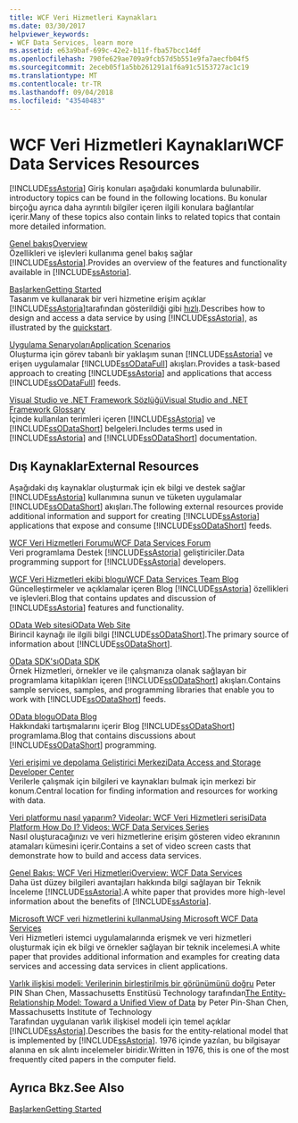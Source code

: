 ```yaml
---
title: WCF Veri Hizmetleri Kaynakları
ms.date: 03/30/2017
helpviewer_keywords:
- WCF Data Services, learn more
ms.assetid: e63a9baf-699c-42e2-b11f-fba57bcc14df
ms.openlocfilehash: 790fe629ae709a9fcb57d5b551e9fa7aecfb04f5
ms.sourcegitcommit: 2eceb05f1a5bb261291a1f6a91c5153727ac1c19
ms.translationtype: MT
ms.contentlocale: tr-TR
ms.lasthandoff: 09/04/2018
ms.locfileid: "43540483"
---
```

# <a name="wcf-data-services-resources"></a><span data-ttu-id="b2d62-102">WCF Veri Hizmetleri Kaynakları</span><span class="sxs-lookup"><span data-stu-id="b2d62-102">WCF Data Services Resources</span></span>
[!INCLUDE[ssAstoria](../../../../includes/ssastoria-md.md)]<span data-ttu-id="b2d62-103"> Giriş konuları aşağıdaki konumlarda bulunabilir.</span><span class="sxs-lookup"><span data-stu-id="b2d62-103"> introductory topics can be found in the following locations.</span></span> <span data-ttu-id="b2d62-104">Bu konular birçoğu ayrıca daha ayrıntılı bilgiler içeren ilgili konulara bağlantılar içerir.</span><span class="sxs-lookup"><span data-stu-id="b2d62-104">Many of these topics also contain links to related topics that contain more detailed information.</span></span>  
  
 [<span data-ttu-id="b2d62-105">Genel bakış</span><span class="sxs-lookup"><span data-stu-id="b2d62-105">Overview</span></span>](../../../../docs/framework/data/wcf/wcf-data-services-overview.md)  
 <span data-ttu-id="b2d62-106">Özellikleri ve işlevleri kullanıma genel bakış sağlar [!INCLUDE[ssAstoria](../../../../includes/ssastoria-md.md)].</span><span class="sxs-lookup"><span data-stu-id="b2d62-106">Provides an overview of the features and functionality available in [!INCLUDE[ssAstoria](../../../../includes/ssastoria-md.md)].</span></span>  
  
 [<span data-ttu-id="b2d62-107">Başlarken</span><span class="sxs-lookup"><span data-stu-id="b2d62-107">Getting Started</span></span>](../../../../docs/framework/data/adonet/ef/getting-started.md)  
 <span data-ttu-id="b2d62-108">Tasarım ve kullanarak bir veri hizmetine erişim açıklar [!INCLUDE[ssAstoria](../../../../includes/ssastoria-md.md)]tarafından gösterildiği gibi [hızlı](../../../../docs/framework/data/wcf/quickstart-wcf-data-services.md).</span><span class="sxs-lookup"><span data-stu-id="b2d62-108">Describes how to design and access a data service by using [!INCLUDE[ssAstoria](../../../../includes/ssastoria-md.md)], as illustrated by the [quickstart](../../../../docs/framework/data/wcf/quickstart-wcf-data-services.md).</span></span>  
  
 [<span data-ttu-id="b2d62-109">Uygulama Senaryoları</span><span class="sxs-lookup"><span data-stu-id="b2d62-109">Application Scenarios</span></span>](../../../../docs/framework/data/wcf/application-scenarios-wcf-data-services.md)  
 <span data-ttu-id="b2d62-110">Oluşturma için görev tabanlı bir yaklaşım sunan [!INCLUDE[ssAstoria](../../../../includes/ssastoria-md.md)] ve erişen uygulamalar [!INCLUDE[ssODataFull](../../../../includes/ssodatafull-md.md)] akışları.</span><span class="sxs-lookup"><span data-stu-id="b2d62-110">Provides a task-based approach to creating [!INCLUDE[ssAstoria](../../../../includes/ssastoria-md.md)] and applications that access [!INCLUDE[ssODataFull](../../../../includes/ssodatafull-md.md)] feeds.</span></span>  
  
 [<span data-ttu-id="b2d62-111">Visual Studio ve .NET Framework Sözlüğü</span><span class="sxs-lookup"><span data-stu-id="b2d62-111">Visual Studio and .NET Framework Glossary</span></span>](https://msdn.microsoft.com/library/6529d7c6-7e25-4426-a120-d57b239ca4eb)  
 <span data-ttu-id="b2d62-112">İçinde kullanılan terimleri içeren [!INCLUDE[ssAstoria](../../../../includes/ssastoria-md.md)] ve [!INCLUDE[ssODataShort](../../../../includes/ssodatashort-md.md)] belgeleri.</span><span class="sxs-lookup"><span data-stu-id="b2d62-112">Includes terms used in [!INCLUDE[ssAstoria](../../../../includes/ssastoria-md.md)] and [!INCLUDE[ssODataShort](../../../../includes/ssodatashort-md.md)] documentation.</span></span>  
  
## <a name="external-resources"></a><span data-ttu-id="b2d62-113">Dış Kaynaklar</span><span class="sxs-lookup"><span data-stu-id="b2d62-113">External Resources</span></span>  
 <span data-ttu-id="b2d62-114">Aşağıdaki dış kaynaklar oluşturmak için ek bilgi ve destek sağlar [!INCLUDE[ssAstoria](../../../../includes/ssastoria-md.md)] kullanımına sunun ve tüketen uygulamalar [!INCLUDE[ssODataShort](../../../../includes/ssodatashort-md.md)] akışları.</span><span class="sxs-lookup"><span data-stu-id="b2d62-114">The following external resources provide additional information and support for creating [!INCLUDE[ssAstoria](../../../../includes/ssastoria-md.md)] applications that expose and consume [!INCLUDE[ssODataShort](../../../../includes/ssodatashort-md.md)] feeds.</span></span>  
  
 [<span data-ttu-id="b2d62-115">WCF Veri Hizmetleri Forumu</span><span class="sxs-lookup"><span data-stu-id="b2d62-115">WCF Data Services Forum</span></span>](https://go.microsoft.com/fwlink/?LinkId=150512)  
 <span data-ttu-id="b2d62-116">Veri programlama Destek [!INCLUDE[ssAstoria](../../../../includes/ssastoria-md.md)] geliştiriciler.</span><span class="sxs-lookup"><span data-stu-id="b2d62-116">Data programming support for [!INCLUDE[ssAstoria](../../../../includes/ssastoria-md.md)] developers.</span></span>  
  
 [<span data-ttu-id="b2d62-117">WCF Veri Hizmetleri ekibi blogu</span><span class="sxs-lookup"><span data-stu-id="b2d62-117">WCF Data Services Team Blog</span></span>](https://go.microsoft.com/fwlink/?LinkId=150511)  
 <span data-ttu-id="b2d62-118">Güncelleştirmeler ve açıklamalar içeren Blog [!INCLUDE[ssAstoria](../../../../includes/ssastoria-md.md)] özellikleri ve işlevleri.</span><span class="sxs-lookup"><span data-stu-id="b2d62-118">Blog that contains updates and discussion of [!INCLUDE[ssAstoria](../../../../includes/ssastoria-md.md)] features and functionality.</span></span>  
  
 [<span data-ttu-id="b2d62-119">OData Web sitesi</span><span class="sxs-lookup"><span data-stu-id="b2d62-119">OData Web Site</span></span>](https://go.microsoft.com/fwlink/?LinkID=184554)  
 <span data-ttu-id="b2d62-120">Birincil kaynağı ile ilgili bilgi [!INCLUDE[ssODataShort](../../../../includes/ssodatashort-md.md)].</span><span class="sxs-lookup"><span data-stu-id="b2d62-120">The primary source of information about [!INCLUDE[ssODataShort](../../../../includes/ssodatashort-md.md)].</span></span>  
  
 [<span data-ttu-id="b2d62-121">OData SDK'sı</span><span class="sxs-lookup"><span data-stu-id="b2d62-121">OData SDK</span></span>](https://go.microsoft.com/fwlink/?LinkID=185248)  
 <span data-ttu-id="b2d62-122">Örnek Hizmetleri, örnekler ve ile çalışmanıza olanak sağlayan bir programlama kitaplıkları içeren [!INCLUDE[ssODataShort](../../../../includes/ssodatashort-md.md)] akışları.</span><span class="sxs-lookup"><span data-stu-id="b2d62-122">Contains sample services, samples, and programming libraries that enable you to work with [!INCLUDE[ssODataShort](../../../../includes/ssodatashort-md.md)] feeds.</span></span>  
  
 [<span data-ttu-id="b2d62-123">OData blogu</span><span class="sxs-lookup"><span data-stu-id="b2d62-123">OData Blog</span></span>](https://go.microsoft.com/fwlink/?LinkId=185868)  
 <span data-ttu-id="b2d62-124">Hakkındaki tartışmalarını içerir Blog [!INCLUDE[ssODataShort](../../../../includes/ssodatashort-md.md)] programlama.</span><span class="sxs-lookup"><span data-stu-id="b2d62-124">Blog that contains discussions about [!INCLUDE[ssODataShort](../../../../includes/ssodatashort-md.md)] programming.</span></span>  
  
 [<span data-ttu-id="b2d62-125">Veri erişimi ve depolama Geliştirici Merkezi</span><span class="sxs-lookup"><span data-stu-id="b2d62-125">Data Access and Storage Developer Center</span></span>](https://go.microsoft.com/fwlink/?LinkId=91903)  
 <span data-ttu-id="b2d62-126">Verilerle çalışmak için bilgileri ve kaynakları bulmak için merkezi bir konum.</span><span class="sxs-lookup"><span data-stu-id="b2d62-126">Central location for finding information and resources for working with data.</span></span>  
  
 [<span data-ttu-id="b2d62-127">Veri platformu nasıl yaparım? Videolar: WCF Veri Hizmetleri serisi</span><span class="sxs-lookup"><span data-stu-id="b2d62-127">Data Platform How Do I? Videos: WCF Data Services Series</span></span>](https://go.microsoft.com/fwlink/?LinkId=124600)  
 <span data-ttu-id="b2d62-128">Nasıl oluşturacağınızı ve veri hizmetlerine erişim gösteren video ekranının atamaları kümesini içerir.</span><span class="sxs-lookup"><span data-stu-id="b2d62-128">Contains a set of video screen casts that demonstrate how to build and access data services.</span></span>  
  
 [<span data-ttu-id="b2d62-129">Genel Bakış: WCF Veri Hizmetleri</span><span class="sxs-lookup"><span data-stu-id="b2d62-129">Overview: WCF Data Services</span></span>](https://go.microsoft.com/fwlink/?LinkID=131074)  
 <span data-ttu-id="b2d62-130">Daha üst düzey bilgileri avantajları hakkında bilgi sağlayan bir Teknik İnceleme [!INCLUDE[ssAstoria](../../../../includes/ssastoria-md.md)].</span><span class="sxs-lookup"><span data-stu-id="b2d62-130">A white paper that provides more high-level information about the benefits of [!INCLUDE[ssAstoria](../../../../includes/ssastoria-md.md)].</span></span>  
  
 [<span data-ttu-id="b2d62-131">Microsoft WCF veri hizmetlerini kullanma</span><span class="sxs-lookup"><span data-stu-id="b2d62-131">Using Microsoft WCF Data Services</span></span>](https://go.microsoft.com/fwlink/?LinkID=131075)  
 <span data-ttu-id="b2d62-132">Veri Hizmetleri istemci uygulamalarında erişmek ve veri hizmetleri oluşturmak için ek bilgi ve örnekler sağlayan bir teknik incelemesi.</span><span class="sxs-lookup"><span data-stu-id="b2d62-132">A white paper that provides additional information and examples for creating data services and accessing data services in client applications.</span></span>  
  
 <span data-ttu-id="b2d62-133">[Varlık ilişkisi modeli: Verilerinin birleştirilmiş bir görünümünü doğru](https://go.microsoft.com/fwlink/?LinkId=91909) Peter PIN Shan Chen, Massachusetts Enstitüsü Technology tarafından</span><span class="sxs-lookup"><span data-stu-id="b2d62-133">[The Entity-Relationship Model: Toward a Unified View of Data](https://go.microsoft.com/fwlink/?LinkId=91909) by Peter Pin-Shan Chen, Massachusetts Institute of Technology</span></span>  
 <span data-ttu-id="b2d62-134">Tarafından uygulanan varlık ilişkisel modeli için temel açıklar [!INCLUDE[ssAstoria](../../../../includes/ssastoria-md.md)].</span><span class="sxs-lookup"><span data-stu-id="b2d62-134">Describes the basis for the entity-relational model that is implemented by [!INCLUDE[ssAstoria](../../../../includes/ssastoria-md.md)].</span></span> <span data-ttu-id="b2d62-135">1976 içinde yazılan, bu bilgisayar alanına en sık alıntı incelemeler biridir.</span><span class="sxs-lookup"><span data-stu-id="b2d62-135">Written in 1976, this is one of the most frequently cited papers in the computer field.</span></span>  
  
## <a name="see-also"></a><span data-ttu-id="b2d62-136">Ayrıca Bkz.</span><span class="sxs-lookup"><span data-stu-id="b2d62-136">See Also</span></span>  
 [<span data-ttu-id="b2d62-137">Başlarken</span><span class="sxs-lookup"><span data-stu-id="b2d62-137">Getting Started</span></span>](../../../../docs/framework/data/wcf/getting-started-with-wcf-data-services.md)
